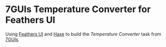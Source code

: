 # 7GUIs Temperature Converter for Feathers UI

Using [Feathers UI](https://feathersui.com/) and [Haxe](https://haxe.org/) to build the _Temperature Converter_ task from [7GUIs](https://eugenkiss.github.io/7guis).
